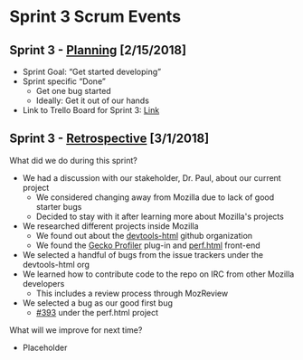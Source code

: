 # Sprint 3 Scrum Events

## Sprint 3 - [Planning][planning] [2/15/2018]

* Sprint Goal: “Get started developing”
* Sprint specific “Done”
    * Get one bug started
    * Ideally: Get it out of our hands
* Link to Trello Board for Sprint 3: [Link][trello]

## Sprint 3 - [Retrospective][retrospective] [3/1/2018]

What did we do during this sprint?

* We had a discussion with our stakeholder, Dr. Paul, about our current project
    * We considered changing away from Mozilla due to lack of good starter bugs
    * Decided to stay with it after learning more about Mozilla's projects
* We researched different projects inside Mozilla
    * We found out about the [devtools-html][github] github organization
    * We found the [Gecko Profiler][gecko] plug-in and [perf.html][perf] front-end
* We selected a handful of bugs from the issue trackers under the devtools-html org
* We learned how to contribute code to the repo on IRC from other Mozilla developers
    * This includes a review process through MozReview
* We selected a bug as our good first bug
    * [#393][p393] under the perf.html project

What will we improve for next time?

* Placeholder

[planning]: https://www.scrum.org/resources/what-is-sprint-planning
[retrospective]: https://www.scrumalliance.org/community/articles/2014/april/key-elements-of-sprint-retrospective
[trello]: https://trello.com/b/WsUMC6OP

[github]: https://github.com/devtools-html
[gecko]: https://github.com/devtools-html/Gecko-Profiler-Addon
[perf]: https://github.com/devtools-html/perf.html
[p393]: https://github.com/devtools-html/perf.html/issues/393
